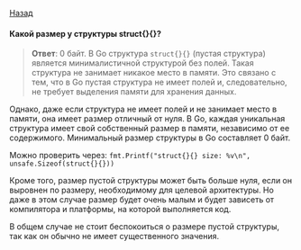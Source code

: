 [Назад](/README.md)

####  Какой размер у структуры struct{}{}?
> **Ответ**: 
0 байт.
В Go структура `struct{}{}` (пустая структура) является минималистичной структурой без полей. Такая структура не занимает никакое место в памяти. Это связано с тем, что в Go пустая структура не имеет полей и, следовательно, не требует выделения памяти для хранения данных.

Однако, даже если структура не имеет полей и не занимает место в памяти, она имеет размер отличный от нуля. В Go, каждая уникальная структура имеет свой собственный размер в памяти, независимо от ее содержимого. Минимальный размер структуры в Go составляет 0 байт.

Можно проверить через:
```fmt.Printf("struct{}{} size: %v\n", unsafe.Sizeof(struct{}{}))```

Кроме того, размер пустой структуры может быть больше нуля, если он выровнен по размеру, необходимому для целевой архитектуры. Но даже в этом случае размер будет очень малым и будет зависеть от компилятора и платформы, на которой выполняется код.

В общем случае не стоит беспокоиться о размере пустой структуры, так как он обычно не имеет существенного значения.
